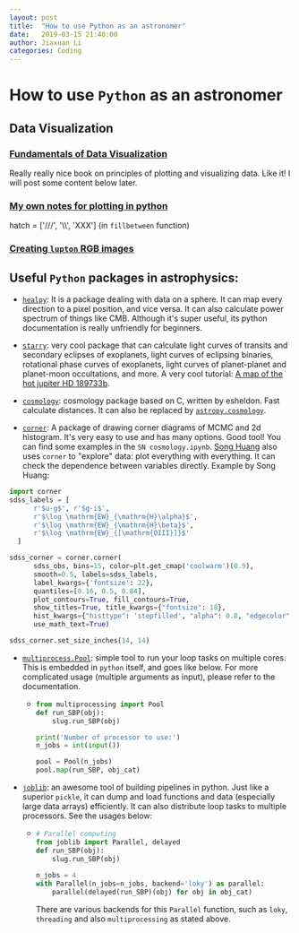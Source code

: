 ```yaml
---
layout: post
title:  "How to use Python as an astronomer"
date:   2019-03-15 21:40:00
author: Jiaxuan Li
categories: Coding
---
```


# How to use `Python` as an astronomer

## Data Visualization

### [Fundamentals of Data Visualization](https://serialmentor.com/dataviz/visualizing-amounts.html)

Really really nice book on principles of plotting and visualizing data. Like it! I will post some content below later.

### [My own notes for plotting in python](https://github.com/AstroJacobLi/astro-ph/blob/master/Notes%20for%20Coding.ipynb)
hatch = ['///', '\\\\', 'XXX'] (in `fillbetween` function)


### [Creating ``lupton`` RGB images](http://docs.astropy.org/en/stable/visualization/lupton_rgb.html)

## Useful `Python` packages in astrophysics:

- [`healpy`](https://healpy.readthedocs.io/en/latest/install.html): It is a package dealing with data on a sphere. It can map every direction to a pixel position, and vice versa. It can also calculate power spectrum of things like CMB. Although it's super useful, its python documentation is really unfriendly for beginners.

- [`starry`](https://rodluger.github.io/starry/tutorials/hd189.html): very cool package that can calculate light curves of transits and secondary eclipses of exoplanets, light curves of eclipsing binaries, rotational phase curves of exoplanets, light curves of planet-planet and planet-moon occultations, and more. A very cool tutorial: [A map of the hot jupiter HD 189733b](https://rodluger.github.io/starry/tutorials/hd189.html).

- [`cosmology`](https://github.com/esheldon/cosmology): cosmology package based on C, written by esheldon. Fast calculate distances. It can also be replaced by [`astropy.cosmology`](http://docs.astropy.org/en/stable/cosmology/index.html#module-astropy.cosmology).

- [`corner`](https://corner.readthedocs.io/en/latest/): A package of drawing corner diagrams of MCMC and 2d histogram. It's very easy to use and has many options. Good tool! You can find some examples in the `SN cosmology.ipynb`. [Song Huang](http://dr-guangtou.github.io) also uses `corner` to "explore" data: plot everything with everything. It can check the dependence between variables directly. Example by Song Huang: 

```python
import corner 
sdss_labels = [
      r'$u-g$', r'$g-i$',
      r'$\log \mathrm{EW}_{\mathrm{H}\alpha}$',
      r'$\log \mathrm{EW}_{\mathrm{H}\beta}$',
      r'$\log \mathrm{EW}_{[\mathrm{OIII}]}$'
  ]

sdss_corner = corner.corner(
      sdss_obs, bins=15, color=plt.get_cmap('coolwarm')(0.9),
      smooth=0.5, labels=sdss_labels,
      label_kwargs={'fontsize': 22},
      quantiles=[0.16, 0.5, 0.84],
      plot_contours=True, fill_contours=True,
      show_titles=True, title_kwargs={"fontsize": 18},
      hist_kwargs={"histtype": 'stepfilled', "alpha": 0.8, "edgecolor": "none"},
      use_math_text=True)

sdss_corner.set_size_inches(14, 14)
```

- [`multiprocess.Pool`](https://docs.python.org/3.7/library/multiprocessing.html): simple tool to run your loop tasks on multiple cores. This is embedded in `python` itself, and goes like below. For more complicated usage (multiple arguments as input), please refer to the documentation.

    - ```python
      from multiprocessing import Pool
      def run_SBP(obj):
          slug.run_SBP(obj)

      print('Number of processor to use:')
      n_jobs = int(input())

      pool = Pool(n_jobs)
      pool.map(run_SBP, obj_cat)
      ```

- [`joblib`](https://joblib.readthedocs.io/en/latest/parallel.html): an awesome tool of building pipelines in python. Just like a superior `pickle`, it can dump and load functions and data (especially large data arrays) efficiently. It can also distribute loop tasks to multiple processors. See the usages below:

  - ```python
    # Parallel computing
    from joblib import Parallel, delayed
    def run_SBP(obj):
        slug.run_SBP(obj)
        
    n_jobs = 4
    with Parallel(n_jobs=n_jobs, backend='loky') as parallel:
        parallel(delayed(run_SBP)(obj) for obj in obj_cat)
    ```

    There are various backends for this `Parallel` function, such as `loky`, `threading` and also `multiprocessing` as stated above. 